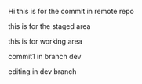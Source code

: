 Hi this is for the commit in remote repo

this is for the staged area

this is for working area

commit1 in branch dev

editing in dev branch